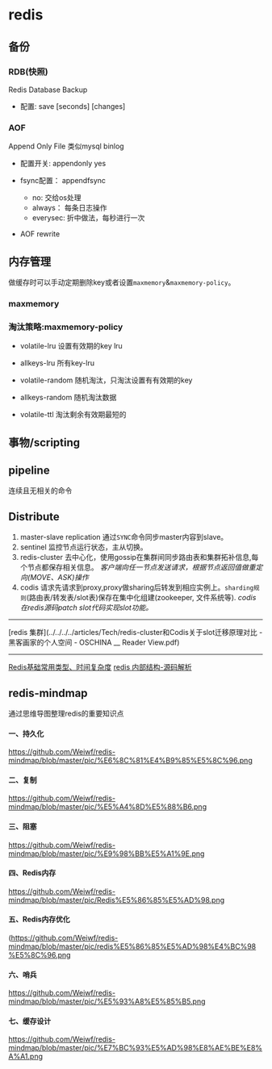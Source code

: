 # redis
## 备份

### RDB(快照)

Redis Database Backup

- 配置: save [seconds] [changes]

### AOF

Append Only File
类似mysql binlog

- 配置开关: appendonly yes
- fsync配置：  appendfsync
  - no: 交给os处理
  - always： 每条日志操作
  - everysec: 折中做法，每秒进行一次

- AOF rewrite

## 内存管理
做缓存时可以手动定期删除key或者设置`maxmemory`&`maxmemory-policy`。

### maxmemory

### 淘汰策略:maxmemory-policy
- volatile-lru
  设置有效期的key lru

- allkeys-lru
  所有key-lru

- volatile-random
  随机淘汰，只淘汰设置有有效期的key

- allkeys-random
  随机淘汰数据

- volatile-ttl
  淘汰剩余有效期最短的

## 事物/scripting

## pipeline

连续且无相关的命令

## Distribute
  1. master-slave replication
    通过`SYNC`命令同步master内容到slave。
  2. sentinel
    监控节点运行状态，主从切换。
  3. redis-cluster
    去中心化，使用gossip在集群间同步路由表和集群拓补信息,每个节点都保存相关信息。
    *客户端向任一节点发送请求，根据节点返回值做重定向(MOVE、ASK)操作*
  4. codis
    请求先请求到proxy,proxy做sharing后转发到相应实例上。`sharding规则`(路由表/转发表/slot表)保存在集中化组建(zookeeper, 文件系统等).
    *codis在redis源码patch slot代码实现slot功能。*

----
[redis 集群](../../../../articles/Tech/redis-cluster和Codis关于slot迁移原理对比 - 黑客画家的个人空间 - OSCHINA __ Reader View.pdf)

---
[Redis基础常用类型、时间复杂度](https://app.getpocket.com/read/2402341457)
[redis 内部结构-源码解析](http://zhangtielei.com/posts/blog-redis-dict.html)


## redis-mindmap

通过思维导图整理redis的重要知识点

#### 一、持久化

https://github.com/Weiwf/redis-mindmap/blob/master/pic/%E6%8C%81%E4%B9%85%E5%8C%96.png

#### 二、复制

https://github.com/Weiwf/redis-mindmap/blob/master/pic/%E5%A4%8D%E5%88%B6.png

#### 三、阻塞

https://github.com/Weiwf/redis-mindmap/blob/master/pic/%E9%98%BB%E5%A1%9E.png

#### 四、Redis内存

https://github.com/Weiwf/redis-mindmap/blob/master/pic/Redis%E5%86%85%E5%AD%98.png

#### 五、Redis内存优化

(https://github.com/Weiwf/redis-mindmap/blob/master/pic/redis%E5%86%85%E5%AD%98%E4%BC%98%E5%8C%96.png

#### 六、哨兵

https://github.com/Weiwf/redis-mindmap/blob/master/pic/%E5%93%A8%E5%85%B5.png

#### 七、缓存设计

https://github.com/Weiwf/redis-mindmap/blob/master/pic/%E7%BC%93%E5%AD%98%E8%AE%BE%E8%A%A1.png



